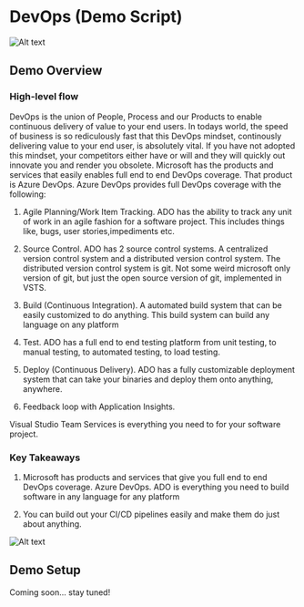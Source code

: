 # DevOps (Demo Script)

![Alt text](media/devOps-467x160.png)

## Demo Overview

### High-level flow

DevOps is the union of People, Process and our Products to enable continuous delivery of value to your end users.  In todays world, the speed of business is so rediculously fast that this DevOps mindset, continously delivering value to your end user, is absolutely vital.  If you have not adopted this mindset, your competitors either have or will and they will quickly out innovate you and render you obsolete.  Microsoft has the products and services that easily enables full end to end DevOps coverage. That product is Azure DevOps.  Azure DevOps provides full DevOps coverage with the following:

1.  Agile Planning/Work Item Tracking.  ADO has the ability to track any unit of work in
    an agile fashion for a software project.  This includes things like, bugs, user stories,impediments etc.

2.  Source Control. ADO has 2 source control systems.  A centralized version control
    system and a distributed version control system.  The distributed version control system is git.  Not some weird microsoft only version of git, but just the open source version of git, implemented in VSTS.

3.  Build (Continuous Integration).  A automated build system that can be easily customized 
    to do anything.  This build system can build any language on any platform

4.  Test.  ADO has a full end to end testing platform from unit testing, to manual testing,
    to automated testing, to load testing.

5.  Deploy (Continuous Delivery). ADO has a fully customizable deployment system that can
    take your binaries and deploy them onto anything, anywhere.

6.  Feedback loop with Application Insights.

Visual Studio Team Services is everything you need to for your software project.

### Key Takeaways

1.  Microsoft has products and services that give you full end to end DevOps
    coverage. Azure DevOps. ADO is everything you need to build software in any language for any platform

2.  You can build out your CI/CD pipelines easily and make them do just about anything.

![Alt text](media/2017-05-23_10-30-58.png)

## Demo Setup

Coming soon... stay tuned!
